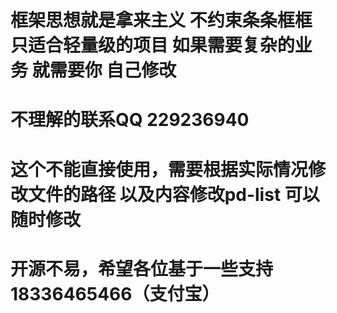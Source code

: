 # 框架思想就是拿来主义 不约束条条框框 只适合轻量级的项目 如果需要复杂的业务 就需要你 自己修改
# 不理解的联系QQ 229236940
# 这个不能直接使用，需要根据实际情况修改文件的路径 以及内容修改pd-list 可以随时修改
# 开源不易，希望各位基于一些支持 18336465466（支付宝） 

